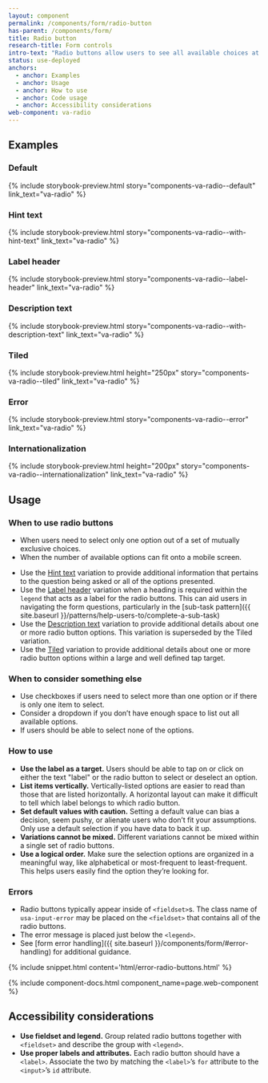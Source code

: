 ```yaml
---
layout: component
permalink: /components/form/radio-button
has-parent: /components/form/
title: Radio button
research-title: Form controls
intro-text: "Radio buttons allow users to see all available choices at once and select exactly one option."
status: use-deployed
anchors:
  - anchor: Examples
  - anchor: Usage
  - anchor: How to use
  - anchor: Code usage
  - anchor: Accessibility considerations
web-component: va-radio
---
```


## Examples

### Default

{% include storybook-preview.html story="components-va-radio--default" link_text="va-radio" %}

### Hint text

{% include storybook-preview.html story="components-va-radio--with-hint-text" link_text="va-radio" %}

### Label header

{% include storybook-preview.html story="components-va-radio--label-header" link_text="va-radio" %}

### Description text

{% include storybook-preview.html story="components-va-radio--with-description-text" link_text="va-radio" %}

### Tiled

{% include storybook-preview.html height="250px" story="components-va-radio--tiled" link_text="va-radio" %}

### Error

{% include storybook-preview.html story="components-va-radio--error" link_text="va-radio" %}

### Internationalization

{% include storybook-preview.html height="200px" story="components-va-radio--internationalization" link_text="va-radio" %}

## Usage

### When to use radio buttons
- When users need to select only one option out of a set of mutually exclusive choices.
- When the number of available options can fit onto a mobile screen.
* Use the [Hint text](#hint-text) variation to provide additional information that pertains to the question being asked or all of the options presented.
* Use the [Label header](#label-header) variation when a heading is required within the `legend` that acts as a label for the radio buttons. This can aid users in navigating the form questions, particularly in the [sub-task pattern]({{ site.baseurl }}/patterns/help-users-to/complete-a-sub-task)
* Use the [Description text](#description-text) variation to provide additional details about one or more radio button options. This variation is superseded by the Tiled variation.
* Use the [Tiled](#tiled) variation to provide additional details about one or more radio button options within a large and well defined tap target. 

### When to consider something else

- Use checkboxes if users need to select more than one option or if there is only one item to select.
- Consider a dropdown if you don’t have enough space to list out all available options.
- If users should be able to select none of the options.

### How to use

- **Use the label as a target.** Users should be able to tap on or click on either the text "label" or the radio button to select or deselect an option.
- **List items vertically.** Vertically-listed options are easier to read than those that are listed horizontally. A horizontal layout can make it difficult to tell which label belongs to which radio button.
- **Set default values with caution.** Setting a default value can bias a decision, seem pushy, or alienate users who don’t fit your assumptions. Only use a default selection if you have data to back it up.
- **Variations cannot be mixed.** Different variations cannot be mixed within a single set of radio buttons.
- **Use a logical order.** Make sure the selection options are organized in a meaningful way, like alphabetical or most-frequent to least-frequent. This helps users easily find the option they’re looking for.


### Errors

* Radio buttons typically appear inside of `<fieldset>`s. The class name of `usa-input-error` may be placed on the `<fieldset>` that contains all of the radio buttons.
* The error message is placed just below the `<legend>`.
* See [form error handling]({{ site.baseurl }}/components/form/#error-handling) for additional guidance.

{% include snippet.html content='html/error-radio-buttons.html' %}

{% include component-docs.html component_name=page.web-component %}

## Accessibility considerations

- **Use fieldset and legend.** Group related radio buttons together with `<fieldset>` and describe the group with `<legend>`.
- **Use proper labels and attributes.** Each radio button should have a `<label>`. Associate the two by matching the `<label>`’s `for` attribute to the `<input>`’s `id` attribute.
